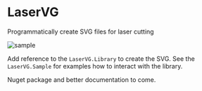 # LaserVG
Programmatically create SVG files for laser cutting


![sample](https://user-images.githubusercontent.com/1673956/49623969-9bd18900-f984-11e8-9416-558a035fa7aa.png)

Add reference to the `LaserVG.Library` to create the SVG.
See the `LaserVG.Sample` for examples how to interact with the library.

Nuget package and better documentation to come.
